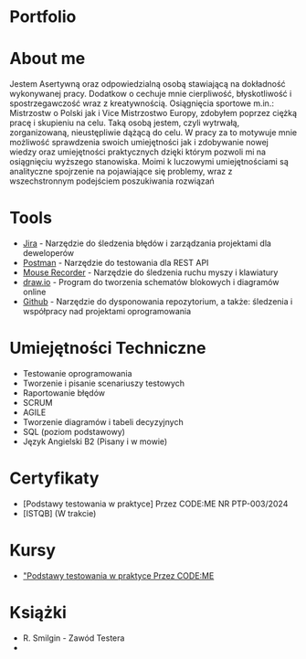 # Portfolio
# About me
Jestem Asertywną oraz odpowiedzialną osobą stawiającą na dokładność wykonywanej pracy. Dodatkow o cechuje mnie cierpliwość, błyskotliwość i spostrzegawczość wraz z kreatywnością. Osiągnięcia sportowe m.in.: Mistrzostw o Polski jak i Vice Mistrzostwo Europy, zdobyłem poprzez ciężką pracę i skupieniu na celu. Taką osobą jestem, czyli wytrwałą, zorganizowaną, nieustępliwie dążącą do celu. W pracy za to motywuje mnie możliwość sprawdzenia swoich umiejętności jak i zdobywanie nowej wiedzy oraz umiejętności praktycznych dzięki którym pozwoli mi na osiągnięciu wyższego stanowiska. Moimi k luczowymi umiejętnościami są analityczne spojrzenie na pojawiające się problemy, wraz z wszechstronnym podejściem poszukiwania rozwiązań
# Tools
 - [Jira](https://www.atlassian.com/pl/software/jira) - Narzędzie do śledzenia błędów i zarządzania projektami dla deweloperów
 - [Postman](https://www.postman.com) - Narzędzie do testowania dla REST API
 - [Mouse Recorder](https://www.mouserecorder.com) - Narzędzie do śledzenia ruchu myszy i klawiatury
 - [draw.io](https://www.drawio.com) - Program do tworzenia schematów blokowych i diagramów online
 - [Github](https://github.com) - Narzędzie do dysponowania repozytorium, a także:  śledzenia i współpracy nad projektami oprogramowania
# Umiejętności Techniczne
- Testowanie oprogramowania
- Tworzenie i pisanie scenariuszy testowych
- Raportowanie błędów
- SCRUM
- AGILE
- Tworzenie diagramów i tabeli decyzyjnych
- SQL (poziom podstawowy)
- Język Angielski B2 (Pisany i w mowie) 
# Certyfikaty
- [Podstawy testowania w praktyce] Przez CODE:ME NR PTP-003/2024
- [ISTQB] (W trakcie)
# Kursy
- ["Podstawy testowania w praktyce Przez CODE:ME](https://codeme.pl/)
# Książki
- R. Smilgin - Zawód Testera
- 

